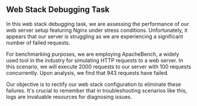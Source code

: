 ## Web Stack Debugging Task

In this web stack debugging task, we are assessing the performance of our web server setup featuring Nginx under stress conditions. Unfortunately, it appears that our server is struggling as we are experiencing a significant number of failed requests.

For benchmarking purposes, we are employing ApacheBench, a widely used tool in the industry for simulating HTTP requests to a web server. In this scenario, we will execute 2000 requests to our server with 100 requests concurrently. Upon analysis, we find that 943 requests have failed. 

Our objective is to rectify our web stack configuration to eliminate these failures. It's crucial to remember that in troubleshooting scenarios like this, logs are invaluable resources for diagnosing issues.

